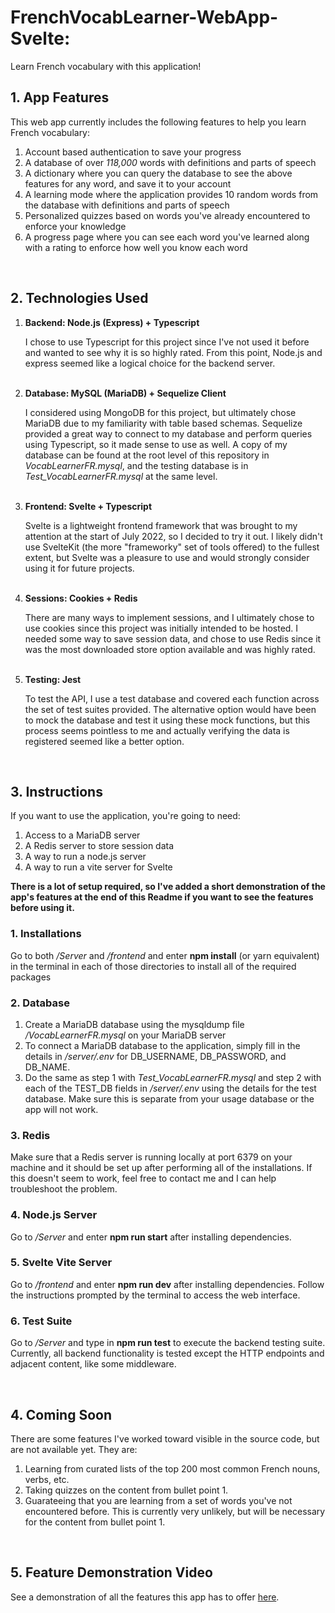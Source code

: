# FrenchVocabLearner-WebApp-Svelte: 

Learn French vocabulary with this application!

## 1. App Features
This web app currently includes the following features to help you learn French vocabulary:
<ol>
    <li>Account based authentication to save your progress</li>
    <li>A database of over <em>118,000</em> words with definitions and parts of speech</li>
    <li>A dictionary where you can query the database to see the above features for any word, and save it to your account</li>
    <li>A learning mode where the application provides 10 random words from the database with definitions and parts of speech</li>
    <li>Personalized quizzes based on words you've already encountered to enforce your knowledge</li>
    <li>A progress page where you can see each word you've learned along with a rating to enforce how well you know each word</li>
</ol>

<br>

## 2. Technologies Used

<ol>
    <li><b>Backend: Node.js (Express) + Typescript</b></li>
    <p>I chose to use Typescript for this project since I've not used it before and wanted to see why it is so highly rated. From this point, Node.js and express seemed like a logical choice for the backend server.</p>
    <br>
    <li><b>Database: MySQL (MariaDB) + Sequelize Client</b></li>
    <p>I considered using MongoDB for this project, but ultimately chose MariaDB due to my familiarity with table based schemas. Sequelize provided a great way to connect to my database and perform queries using Typescript, so it made sense to use as well. A copy of my database can be found at the root level of this repository in <em>VocabLearnerFR.mysql</em>, and the testing database is in <em>Test_VocabLearnerFR.mysql</em> at the same level.</p>
    <br>
    <li><b>Frontend: Svelte + Typescript</b></li>
    <p>Svelte is a lightweight frontend framework that was brought to my attention at the start of July 2022, so I decided to try it out. I likely didn't use SvelteKit (the more "frameworky" set of tools offered) to the fullest extent, but Svelte was a pleasure to use and would strongly consider using it for future projects.</p>
    <br>
    <li><b>Sessions: Cookies + Redis</b></li>
    <p>There are many ways to implement sessions, and I ultimately chose to use cookies since this project was initially intended to be hosted. I needed some way to save session data, and chose to use Redis since it was the most downloaded store option available and was highly rated.</p>
    <br>
    <li><b>Testing: Jest</b></li>
    <p>To test the API, I use a test database and covered each function across the set of test suites provided. The alternative option would have been to mock the database and test it using these mock functions, but this process seems pointless to me and actually verifying the data is registered seemed like a better option.</p>
    <br>
</ol>

## 3. Instructions

If you want to use the application, you're going to need:
<ol>
    <li>Access to a MariaDB server</li>
    <li>A Redis server to store session data</li>
    <li>A way to run a node.js server</li>
    <li>A way to run a vite server for Svelte</li>
</ol> 

<b>There is a lot of setup required, so I've added a short demonstration of the app's features at the end of this Readme if you want to see the features before using it.</b>

### 1. Installations

Go to both <em>/Server</em> and <em>/frontend</em> and enter <b>npm install</b> (or yarn equivalent) in the terminal in each of those directories to install all of the required packages

### 2. Database

<ol>
    <li>Create a MariaDB database using the mysqldump file <em>/VocabLearnerFR.mysql</em> on your MariaDB server</li>
    <li>To connect a MariaDB database to the application, simply fill in the details in <em>/server/.env</em> for DB_USERNAME, DB_PASSWORD, and DB_NAME.</li>
    <li>Do the same as step 1 with <em>Test_VocabLearnerFR.mysql</em> and step 2 with each of the TEST_DB fields in <em>/server/.env</em> using the details for the test database. Make sure this is separate from your usage database or the app will not work.</li>
</ol>

### 3. Redis

Make sure that a Redis server is running locally at port 6379 on your machine and it should be set up after performing all of the installations. If this doesn't seem to work, feel free to contact me and I can help troubleshoot the problem.

### 4. Node.js Server

Go to <em>/Server</em> and enter <b>npm run start</b> after installing dependencies.

### 5. Svelte Vite Server

Go to <em>/frontend</em> and enter <b>npm run dev</b> after installing dependencies. Follow the instructions prompted by the terminal to access the web interface.

### 6. Test Suite

Go to <em>/Server</em> and type in <b>npm run test</b> to execute the backend testing suite. Currently, all backend functionality is tested except the HTTP endpoints and adjacent content, like some middleware.

<br>

## 4. Coming Soon

There are some features I've worked toward visible in the source code, but are not available yet. They are:

<ol>
    <li>Learning from curated lists of the top 200 most common French nouns, verbs, etc.</li>
    <li>Taking quizzes on the content from bullet point 1.</li>
    <li>Guarateeing that you are learning from a set of words you've not encountered before. This is currently very unlikely, but will be necessary for the content from bullet point 1.</li>
</ol>

<br>

## 5. Feature Demonstration Video

See a demonstration of all the features this app has to offer <a href="https://www.youtube.com/watch?v=etTEzO52VCk">here</a>.
